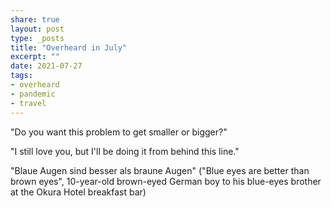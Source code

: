 ```yaml
---
share: true
layout: post
type: _posts
title: "Overheard in July"
excerpt: ""
date: 2021-07-27
tags:
- overheard
- pandemic
- travel
---
```

"Do you want this problem to get smaller or bigger?"

"I still love you, but I'll be doing it from behind this line."

"Blaue Augen sind besser als braune Augen" ("Blue eyes are better than brown eyes", 10-year-old brown-eyed German boy to his blue-eyes brother at the Okura Hotel breakfast bar)